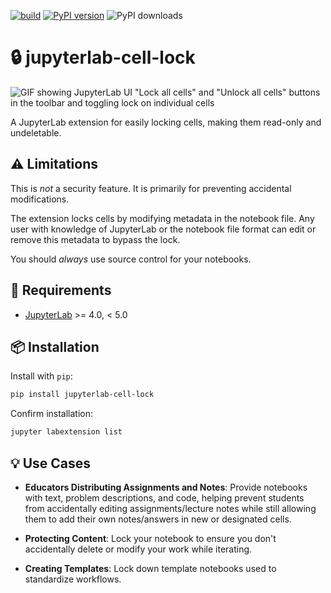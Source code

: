[![build](https://github.com/jrdnbradford/jupyterlab-cell-lock/actions/workflows/build.yaml/badge.svg)](https://github.com/jrdnbradford/jupyterlab-cell-lock/actions/workflows/build.yaml)
[![PyPI version](https://img.shields.io/pypi/v/jupyterlab-cell-lock.svg)](https://pypi.org/project/jupyterlab-cell-lock/)
![PyPI downloads](https://img.shields.io/pypi/dm/jupyterlab-cell-lock?label=PyPI%20downloads)

# 🔒 jupyterlab-cell-lock

![GIF showing JupyterLab UI "Lock all cells" and "Unlock all cells" buttons in the toolbar and toggling lock on individual cells](https://raw.githubusercontent.com/jrdnbradford/jupyterlab-cell-lock/main/docs/img/ui.gif)

A JupyterLab extension for easily locking cells, making them read-only and undeletable.

## ⚠️ Limitations

This is _not_ a security feature. It is primarily for preventing accidental modifications.

The extension locks cells by modifying metadata in the notebook file. Any user with knowledge of JupyterLab or the notebook file format can edit or remove this metadata to bypass the lock.

You should _always_ use source control for your notebooks.

## 📝 Requirements

- [JupyterLab](https://jupyterlab.readthedocs.io/en/latest/) >= 4.0, < 5.0

## 📦 Installation

Install with `pip`:

```sh
pip install jupyterlab-cell-lock
```

Confirm installation:

```sh
jupyter labextension list
```

## 💡 Use Cases

- **Educators Distributing Assignments and Notes**: Provide notebooks with text, problem descriptions, and code, helping prevent students from accidentally editing assignments/lecture notes while still allowing them to add their own notes/answers in new or designated cells.

- **Protecting Content**: Lock your notebook to ensure you don't accidentally delete or modify your work while iterating.

- **Creating Templates**: Lock down template notebooks used to standardize workflows.
